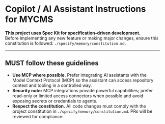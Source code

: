 # Copilot / AI Assistant Instructions for MYCMS

**This project uses Spec Kit for specification-driven development.**  
Before implementing any new feature or making major changes, ensure this constitution is followed: `./specify/memory/constitution.md`.

---

## MUST follow these guidelines

- **Use MCP where possible.** Prefer integrating AI assistants with the Model Context Protocol (MCP) so the assistant can access repository context and tooling in a controlled way.
- **Security note:** MCP integrations provide powerful capabilities; prefer read-only or limited access connectors when possible and avoid exposing secrets or credentials to agents.
- **Respect the constitution.** All code changes must comply with the project constitution in `./specify/memory/constitution.md`. PRs will be reviewed for compliance.
